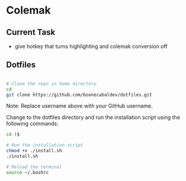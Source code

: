 # Colemak

## Current Task

* give hotkey that turns highlighting and colemak conversion off

## Dotfiles

```sh

# Clone the repo in home directory
cd
git clone https://github.com/boonecabaldev/dotfiles.git

```

Note: Replace username above with your GitHub username.

Change to the dotfiles directory and run the installation script using the following commands:

```sh
cd !$

# Run the installation script
chmod +x ./install.sh
./install.sh

# Reload the terminal
source ~/.bashrc

```
